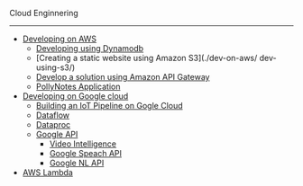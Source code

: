 Cloud Enginnering
***
* [Developing on AWS](./dev-on-aws/)
    * [Developing using Dynamodb](./dev-on-aws/dev-using-dynamodb/)
    * [Creating a static website using Amazon S3](./dev-on-aws/
    dev-using-s3/)
    * [Develop a solution using Amazon API Gateway](./dev-on-aws/dev-AWS-API-Gateway/)
    * [PollyNotes Application](./dev-on-aws/polly-apps/)
* [Developing on Google cloud](./dev-on-gcs/)
    * [Building an IoT Pipeline on Gogle Cloud](./dev-on-gcs/IoTPipeline/)
    * [Dataflow](./dev-on-gcs/Dataflow/)
    * [Dataproc](./dev-on-gcs/Dataproc/)
    * [Google API](./dev-on-gcs/GoogleAPI/)
        * [Video Intelligence](./dev-on-gcs/GoogleAPI/VideoIntelligenceAPI/)
        * [Google Speach API](./dev-on-gcs/GoogleAPI/SpeachAPI/)
        * [Google NL API](./dev-on-gcs/GoogleAPI/NLPAPI/)
* [AWS Lambda](./dev-on-aws/dev-AWS-Lambda/api)


    
